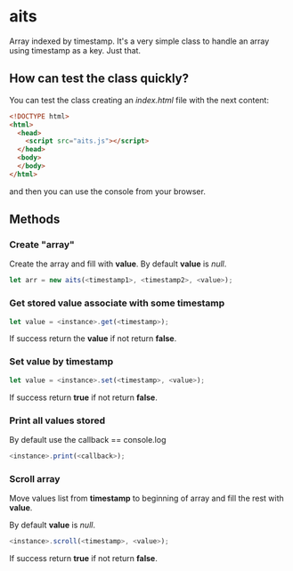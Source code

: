 # aits

Array indexed by timestamp. It's a very simple class to handle an array using timestamp as a key. Just that.

## How can test the class quickly?

You can test the class creating an *index.html* file with the next content:

```html
<!DOCTYPE html>
<html>
  <head>
    <script src="aits.js"></script>
  </head>
  <body>
  </body>
</html>
```

and then you can use the console from your browser.

## Methods

### Create "array"

Create the array and fill with **value**. By default **value** is *null*.

```js
let arr = new aits(<timestamp1>, <timestamp2>, <value>);
```

### Get stored value associate with some timestamp

```js
let value = <instance>.get(<timestamp>);
```

If success return the **value** if not return **false**.

### Set value by timestamp

```js
let value = <instance>.set(<timestamp>, <value>);
```

If success return **true** if not return **false**.

### Print all values stored

By default use the callback == console.log

```js
<instance>.print(<callback>);
```

### Scroll array

Move values list from **timestamp** to beginning of array and fill the rest with **value**.

By default **value** is *null*.

```js
<instance>.scroll(<timestamp>, <value>);
```

If success return **true** if not return **false**.
